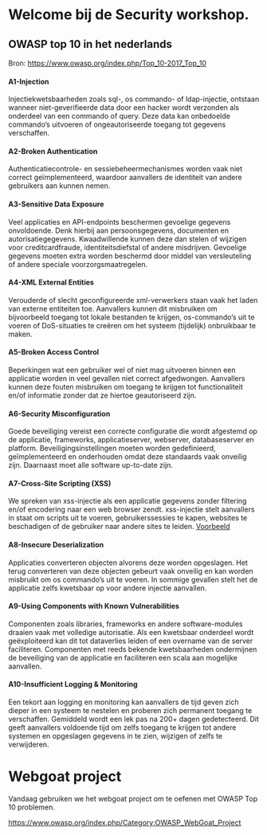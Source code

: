 # Welcome bij de Security workshop.

## OWASP top 10 in het nederlands
Bron: https://www.owasp.org/index.php/Top_10-2017_Top_10

#### A1-Injection

Injectiekwetsbaarheden zoals sql-, os commando- of ldap-injectie, ontstaan wanneer niet-geverifieerde data door een hacker wordt verzonden als onderdeel van een commando of query. Deze data kan onbedoelde commando’s uitvoeren of ongeautoriseerde toegang tot gegevens verschaffen.

  

#### A2-Broken Authentication

Authenticatiecontrole- en sessiebeheermechanismes worden vaak niet correct geïmplementeerd, waardoor aanvallers de identiteit van andere gebruikers aan kunnen nemen.

  

#### A3-Sensitive Data Exposure

Veel applicaties en API-endpoints beschermen gevoelige gegevens onvoldoende. Denk hierbij aan persoonsgegevens, documenten en autorisatiegegevens. Kwaadwillende kunnen deze dan stelen of wijzigen voor creditcardfraude, identiteitsdiefstal of andere misdrijven. Gevoelige gegevens moeten extra worden beschermd door middel van versleuteling of andere speciale voorzorgsmaatregelen.

  

#### A4-XML External Entities

Verouderde of slecht geconfigureerde xml-verwerkers staan vaak het laden van externe entiteiten toe. Aanvallers kunnen dit misbruiken om bijvoorbeeld toegang tot lokale bestanden te krijgen, os-commando’s uit te voeren of DoS-situaties te creëren om het systeem (tijdelijk) onbruikbaar te maken.

  

#### A5-Broken Access Control

Beperkingen wat een gebruiker wel of niet mag uitvoeren binnen een applicatie worden in veel gevallen niet correct afgedwongen. Aanvallers kunnen deze fouten misbruiken om toegang te krijgen tot functionaliteit en/of informatie zonder dat ze hiertoe geautoriseerd zijn.

  

#### A6-Security Misconfiguration

Goede beveiliging vereist een correcte configuratie die wordt afgestemd op de applicatie, frameworks, applicatieserver, webserver, databaseserver en platform. Beveiligingsinstellingen moeten worden gedefinieerd, geïmplementeerd en onderhouden omdat deze standaards vaak onveilig zijn. Daarnaast moet alle software up-to-date zijn.

  

#### A7-Cross-Site Scripting (XSS)

We spreken van xss-injectie als een applicatie gegevens zonder filtering en/of encodering naar een web browser zendt. xss-injectie stelt aanvallers in staat om scripts uit te voeren, gebruikerssessies te kapen, websites te beschadigen of de gebruiker naar andere sites te leiden. [Voorbeeld](https://www.whitehats.nl/owasp-a3-cross-site-scripting-xss-uitleg)

  

#### A8-Insecure Deserialization

Applicaties converteren objecten alvorens deze worden opgeslagen. Het terug converteren van deze objecten gebeurt vaak onveilig en kan worden misbruikt om os commando’s uit te voeren. In sommige gevallen stelt het de applicatie zelfs kwetsbaar op voor andere injectie aanvallen.

  

#### A9-Using Components with Known Vulnerabilities

Componenten zoals libraries, frameworks en andere software-modules draaien vaak met volledige autorisatie. Als een kwetsbaar onderdeel wordt geëxploiteerd kan dit tot dataverlies leiden of een overname van de server faciliteren. Componenten met reeds bekende kwetsbaarheden ondermijnen de beveiliging van de applicatie en faciliteren een scala aan mogelijke aanvallen.

  

#### A10-Insufficient Logging & Monitoring

Een tekort aan logging en monitoring kan aanvallers de tijd geven zich dieper in een systeem te nestelen en proberen zich permanent toegang te verschaffen. Gemiddeld wordt een lek pas na 200+ dagen gedetecteerd. Dit geeft aanvallers voldoende tijd om zelfs toegang te krijgen tot andere systemen en opgeslagen gegevens in te zien, wijzigen of zelfs te verwijderen.

# Webgoat project
Vandaag gebruiken we het webgoat project om te oefenen met OWASP Top 10 problemen.

https://www.owasp.org/index.php/Category:OWASP_WebGoat_Project